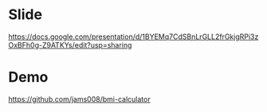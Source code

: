 # Slide 
https://docs.google.com/presentation/d/1BYEMq7CdSBnLrGLL2frGkjgRPi3zOxBFh0g-Z9ATKYs/edit?usp=sharing

# Demo 
https://github.com/jams008/bmi-calculator
